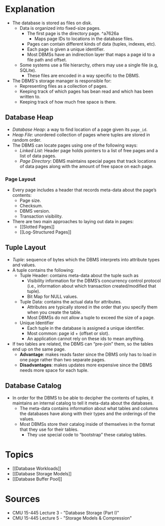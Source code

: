 # Explanation
- The database is stored as files on disk.
	- Data is organized into fixed-size pages.
		- The first page is the directory page. ^a7626a
			- Maps page IDs to locations in the database files.
		- Pages can contain different kinds of data (tuples, indexes, etc).
		- Each page is given a unique identifier.
		- Most DBMSs have an indirection layer that maps a page id to a file path and offset.
	- Some systems use a file hierarchy, others may use a single file (e.g, SQLite).
		- These files are encoded in a way specific to the DBMS.
- The DBMS's storage manager is responsible for:
	- Representing files as a collection of pages.
	- Keeping track of which pages has bean read and which has been written to.
	- Keeping track of how much free space is there.

## Database Heap
- *Database Heap*: a way to find location of a page given its `page_id`.
- *Heap File*: unordered collection of pages where tuples are stored in random order.
- The DBMS can locate pages using one of the following ways:
	- *Linked List*: Header page holds pointers to a list of free pages and a list of data pages.
	- *Page Directory*: DBMS maintains special pages that track locations of data pages along with the amount of free space on each page.

### Page Layout
- Every page includes a header that records meta-data about the page’s contents:
	- Page size.
	- Checksum.
	- DBMS version.
	- Transaction visibility.
- There are two main approaches to laying out data in pages:
	- [[Slotted Pages]]
	- [[Log-Structured Pages]]

## Tuple Layout
- *Tuple*: sequence of bytes which the DBMS interprets into attribute types and values.
- A tuple contains the following:
	- Tuple Header: contains meta-data about the tuple such as
		- Visibility information for the DBMS’s concurrency control protocol (i.e., information about which transaction created/modified that tuple).
		- Bit Map for NULL values.
	- Tuple Data: contains the actual data for attributes.
		- Attributes are typically stored in the order that you specify them when you create the table.
		- Most DBMSs do not allow a tuple to exceed the size of a page.
	- Unique Identifier
		- Each tuple in the database is assigned a unique identifier.
		- Most common: page id + (offset or slot).
		- An application cannot rely on these ids to mean anything.
- If two tables are related, the DBMS can “pre-join” them, so the tables end up on the same page.
	- **Advantage**: makes reads faster since the DBMS only has to load in one page rather than two separate pages.
	- **Disadvantages**: makes updates more expensive since the DBMS needs more space for each tuple.

## Database Catalog
- In order for the DBMS to be able to decipher the contents of tuples, it maintains an internal catalog to tell it meta-data about the databases.
	- The meta-data contains information about what tables and columns the databases have along with their types and the orderings of the values.
	- Most DBMSs store their catalog inside of themselves in the format that they use for their tables.
		- They use special code to “bootstrap” these catalog tables.

# Topics
- [[Database Workloads]]
- [[Database Storage Models]]
- [[Database Buffer Pool]]

# Sources
- CMU 15-445 Lecture 3 - "Database Storage (Part I)"
- CMU 15-445 Lecture 5 - "Storage Models & Compression"